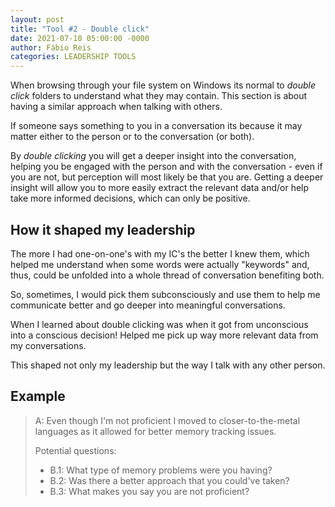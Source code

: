 ```yaml
---
layout: post
title: "Tool #2 - Double click"
date: 2021-07-10 05:00:00 -0000
author: Fábio Reis
categories: LEADERSHIP TOOLS
---
```


<!-- # Tools to have in your belt

This will be a series of posts covering tools that I would like to have known since my first day as a leader.

# 2. Double clicking -->

When browsing through your file system on Windows its normal to *double click* folders to understand what they may contain.
This section is about having a similar approach when talking with others.

If someone says something to you in a conversation its because it may matter either to the person or to the conversation (or both).

By *double clicking* you will get a deeper insight into the conversation, helping you be engaged with the person and with the conversation - even if you are not, but perception will most likely be that you are.
Getting a deeper insight will allow you to more easily extract the relevant data and/or help take more informed decisions, which can only be positive.

## How it shaped my leadership

The more I had one-on-one's with my IC's the better I knew them, which helped me understand when some words were actually "keywords" and, thus, could be unfolded into a whole thread of conversation benefiting both.

So, sometimes, I would pick them subconsciously and use them to help me communicate better and go deeper into meaningful conversations.

When I learned about double clicking was when it got from unconscious into a conscious decision! Helped me pick up way more relevant data from my conversations.

This shaped not only my leadership but the way I talk with any other person.

## Example

> A: Even though I'm not proficient I moved to closer-to-the-metal languages as it allowed for better memory tracking issues.
>
> Potential questions:
>
> - B.1: What type of memory problems were you having?
> - B.2: Was there a better approach that you could've taken?
> - B.3: What makes you say you are not proficient?
